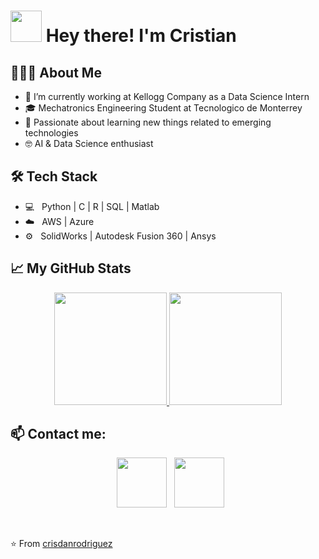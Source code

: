 <h1> <img src="https://media2.giphy.com/media/KGMzZvWa5su2O5LCVR/giphy.gif?cid=6c09b95211i01yzibtax7bavnouv04uu7q8ncyhv9xga4wye&rid=giphy.gif&ct=s" width="50px"> Hey there! I'm Cristian </h1>

<h2> 👨🏻‍💻 About Me </h2>

- 🔭 I’m currently working at Kellogg Company as a Data Science Intern
- 🎓 Mechatronics Engineering Student at Tecnologico de Monterrey
- 🌱 Passionate about learning new things related to emerging technologies
- 🤓 AI & Data Science enthusiast


<h2>🛠 Tech Stack</h2>

- 💻 &nbsp; Python | C | R | SQL | Matlab  
- ☁️ &nbsp; AWS | Azure  
- ⚙️ &nbsp; SolidWorks | Autodesk Fusion 360 | Ansys  

<h2>📈 My GitHub Stats</h2>

<p align="center">
<a href="https://github.com/crisdanrodriguez">
  <img height="180em" src="https://github-readme-stats.vercel.app/api?username=crisdanrodriguez&include_all_commits=true&count_private=true&theme=nord&show_icons=true" />
  <img height="180em" src="https://github-readme-stats.vercel.app/api/top-langs/?username=crisdanrodriguez&theme=nord&layout=compact" />
</a>
</p align='center'>

<h2> 📫 Contact me: </h2>

<p align="center">
&nbsp; <a href="https://www.linkedin.com/in/crisdanrodriguez" target="_blank" rel="noopener noreferrer"><img src="https://img.icons8.com/plasticine/100/000000/linkedin.png" width="80" /></a>
&nbsp; <a href="mailto:crisdanrodvaz@gmail.com" target="_blank" rel="noopener noreferrer"><img src="https://img.icons8.com/plasticine/100/000000/gmail.png"  width="80" /></a>
</p align='center'>

</br>

⭐️ From [crisdanrodriguez](https://github.com/crisdanrodriguez)
